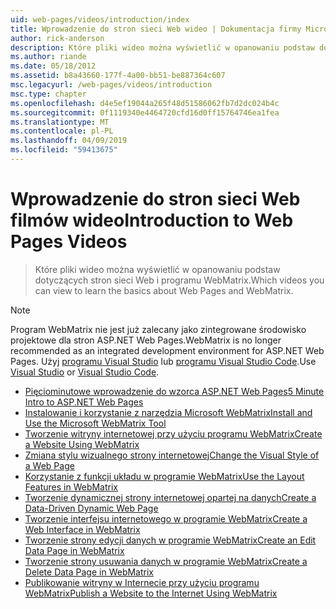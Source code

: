 ```yaml
---
uid: web-pages/videos/introduction/index
title: Wprowadzenie do stron sieci Web wideo | Dokumentacja firmy Microsoft
author: rick-anderson
description: Które pliki wideo można wyświetlić w opanowaniu podstaw dotyczących stron sieci Web i programu WebMatrix.
ms.author: riande
ms.date: 05/18/2012
ms.assetid: b8a43660-177f-4a00-bb51-be887364c607
msc.legacyurl: /web-pages/videos/introduction
msc.type: chapter
ms.openlocfilehash: d4e5ef19044a265f48d51586062fb7d2dc024b4c
ms.sourcegitcommit: 0f1119340e4464720cfd16d0ff15764746ea1fea
ms.translationtype: MT
ms.contentlocale: pl-PL
ms.lasthandoff: 04/09/2019
ms.locfileid: "59413675"
---
```

# <a name="introduction-to-web-pages-videos"></a><span data-ttu-id="34816-103">Wprowadzenie do stron sieci Web filmów wideo</span><span class="sxs-lookup"><span data-stu-id="34816-103">Introduction to Web Pages Videos</span></span>

> <span data-ttu-id="34816-104">Które pliki wideo można wyświetlić w opanowaniu podstaw dotyczących stron sieci Web i programu WebMatrix.</span><span class="sxs-lookup"><span data-stu-id="34816-104">Which videos you can view to learn the basics about Web Pages and WebMatrix.</span></span>

> [!NOTE] 
> <span data-ttu-id="34816-105">Program WebMatrix nie jest już zalecany jako zintegrowane środowisko projektowe dla stron ASP.NET Web Pages.</span><span class="sxs-lookup"><span data-stu-id="34816-105">WebMatrix is no longer recommended as an integrated development environment for ASP.NET Web Pages.</span></span> <span data-ttu-id="34816-106">Użyj [programu Visual Studio](xref:aspnet/web-pages/overview/getting-started/program-asp-net-web-pages-in-visual-studio) lub [programu Visual Studio Code](https://code.visualstudio.com/).</span><span class="sxs-lookup"><span data-stu-id="34816-106">Use [Visual Studio](xref:aspnet/web-pages/overview/getting-started/program-asp-net-web-pages-in-visual-studio) or [Visual Studio Code](https://code.visualstudio.com/).</span></span>


- [<span data-ttu-id="34816-107">Pięciominutowe wprowadzenie do wzorca ASP.NET Web Pages</span><span class="sxs-lookup"><span data-stu-id="34816-107">5 Minute Intro to ASP.NET Web Pages</span></span>](5-minute-introduction-to-aspnet-web-pages.md)
- [<span data-ttu-id="34816-108">Instalowanie i korzystanie z narzędzia Microsoft WebMatrix</span><span class="sxs-lookup"><span data-stu-id="34816-108">Install and Use the Microsoft WebMatrix Tool</span></span>](install-and-use-the-microsoft-webmatrix-tool.md)
- [<span data-ttu-id="34816-109">Tworzenie witryny internetowej przy użyciu programu WebMatrix</span><span class="sxs-lookup"><span data-stu-id="34816-109">Create a Website Using WebMatrix</span></span>](create-a-website-using-webmatrix.md)
- [<span data-ttu-id="34816-110">Zmiana stylu wizualnego strony internetowej</span><span class="sxs-lookup"><span data-stu-id="34816-110">Change the Visual Style of a Web Page</span></span>](change-the-visual-style-of-a-web-page.md)
- [<span data-ttu-id="34816-111">Korzystanie z funkcji układu w programie WebMatrix</span><span class="sxs-lookup"><span data-stu-id="34816-111">Use the Layout Features in WebMatrix</span></span>](use-the-layout-features-in-webmatrix.md)
- [<span data-ttu-id="34816-112">Tworzenie dynamicznej strony internetowej opartej na danych</span><span class="sxs-lookup"><span data-stu-id="34816-112">Create a Data-Driven Dynamic Web Page</span></span>](create-a-data-driven-dynamic-web-page.md)
- [<span data-ttu-id="34816-113">Tworzenie interfejsu internetowego w programie WebMatrix</span><span class="sxs-lookup"><span data-stu-id="34816-113">Create a Web Interface in WebMatrix</span></span>](create-a-web-interface-in-webmatrix.md)
- [<span data-ttu-id="34816-114">Tworzenie strony edycji danych w programie WebMatrix</span><span class="sxs-lookup"><span data-stu-id="34816-114">Create an Edit Data Page in WebMatrix</span></span>](create-an-edit-data-page-in-webmatrix.md)
- [<span data-ttu-id="34816-115">Tworzenie strony usuwania danych w programie WebMatrix</span><span class="sxs-lookup"><span data-stu-id="34816-115">Create a Delete Data Page in WebMatrix</span></span>](create-a-delete-data-page-in-webmatrix.md)
- [<span data-ttu-id="34816-116">Publikowanie witryny w Internecie przy użyciu programu WebMatrix</span><span class="sxs-lookup"><span data-stu-id="34816-116">Publish a Website to the Internet Using WebMatrix</span></span>](publish-a-website-to-the-internet-using-webmatrix.md)
